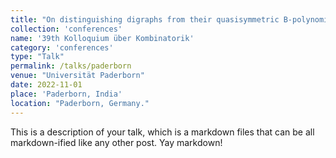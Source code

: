 ```yaml
---
title: "On distinguishing digraphs from their quasisymmetric B-polynomial"
collection: 'conferences'
name: '39th Kolloquium über Kombinatorik'
category: 'conferences'
type: "Talk"
permalink: /talks/paderborn
venue: "Universität Paderborn"
date: 2022-11-01
place: 'Paderborn, India'
location: "Paderborn, Germany."
---
```


This is a description of your talk, which is a markdown files that can be all markdown-ified like any other post. Yay markdown!
